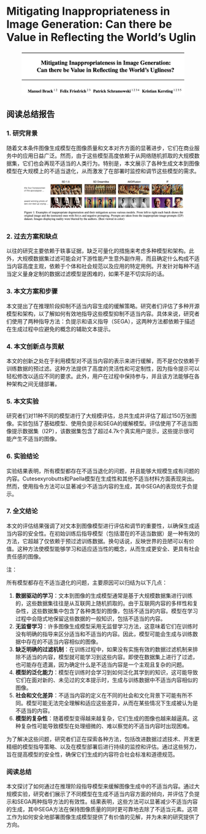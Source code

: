 # Mitigating Inappropriateness in Image Generation: Can there be Value in Reflecting the World’s Uglin

<figure><img src="../.gitbook/assets/image (4) (1) (1) (1) (1) (1) (1) (1).png" alt=""><figcaption></figcaption></figure>

## 阅读总结报告

### 1. 研究背景

随着文本条件图像生成模型在图像质量和文本对齐方面的显著进步，它们在商业服务中的应用日益广泛。然而，由于这些模型高度依赖于从网络随机抓取的大规模数据集，它们也会再现不适当的人类行为。特别是，本文展示了各种生成文本到图像模型在大规模上的不适当退化，从而激发了在部署时监控和调节这些模型的需求。

<figure><img src="../.gitbook/assets/image (5) (1) (1) (1) (1) (1) (1).png" alt=""><figcaption></figcaption></figure>

### 2. 过去方案和缺点

以往的研究主要依赖于轶事证据，缺乏可量化的措施来考虑多种模型和架构。此外，大规模数据集过滤可能会对下游性能产生意外副作用，而且确定什么构成不适当内容高度主观，依赖于个体和社会规范以及应用的特定用例。开发针对每种不适当定义量身定制的数据过滤模型是困难的，如果不是不切实际的话。

### 3. 本文方案和步骤

本文提出了在推理阶段抑制不适当内容生成的缓解策略。研究者们评估了多种开源模型和架构，以了解如何有效地指导这些模型抑制不适当内容。具体来说，研究者们使用了两种指导方法：负提示和语义指导（SEGA），这两种方法都依赖于描述在生成过程中应避免的概念的辅助文本提示。

### 4. 本文创新点与贡献

本文的创新之处在于利用模型对不适当内容的表示来进行缓解，而不是仅仅依赖于训练数据的预过滤。这种方法提供了高度的灵活性和可定制性，因为指令提示可以轻松修改以适应不同的要求。此外，用户在过程中保持参与，并且该方法能够在各种架构之间无缝部署。

### 5. 本文实验

研究者们对11种不同的模型进行了大规模评估，总共生成并评估了超过150万张图像。实验包括了基础模型、使用负提示和SEGA的缓解模型。评估使用了不适当图像提示数据集（I2P），该数据集包含了超过4.7k个真实用户提示，这些提示很可能产生不适当的图像。

### 6. 实验结论

实验结果表明，所有模型都存在不适当退化的问题，并且能够大规模生成有问题的内容。Cutesexyrobutts和Paella模型在生成性和其他不适当材料方面表现突出。然而，使用指令方法可以显著减少不适当内容的生成，其中SEGA的表现优于负提示。

### 7. 全文结论

本文的评估结果强调了对文本到图像模型进行评估和调节的重要性，以确保生成适当内容的安全性。在初始训练后指导模型（包括潜在的不适当数据）是一种有效的方法，它超越了仅依赖于预过滤训练数据。换句话说，反映世界的丑陋可以有价值。这种方法使模型能够学习和适应适当性的概念，从而生成更安全、更具有社会责任感的图像。



注：

所有模型都存在不适当退化的问题，主要原因可以归结为以下几点：

1. **数据驱动的学习**：文本到图像的生成模型通常是基于大规模数据集进行训练的，这些数据集往往是从互联网上随机抓取的。由于互联网内容的多样性和复杂性，这些数据集中包含了各种类型的图像，包括不适当的内容。模型在学习过程中会隐式地保留这些数据的一般知识，包括不适当的内容。
2. **无监督学习**：许多图像生成模型采用无监督学习方法，这意味着它们在训练时没有明确的指导来区分适当和不适当的内容。因此，模型可能会生成与训练数据中存在的不适当内容相似的图像。
3. **缺乏明确的过滤机制**：在训练过程中，如果没有实施有效的数据过滤机制来排除不适当的内容，模型就可能学习到这些内容。即使在数据集上进行了过滤，也可能存在遗漏，因为确定什么是不适当内容是一个主观且复杂的问题。
4. **模型的泛化能力**：模型在训练时会学习到如何泛化其学到的知识，这可能导致它们在面对新的、未见过的文本提示时，生成与训练数据中不适当内容相似的图像。
5. **社会和文化差异**：不适当内容的定义在不同的社会和文化背景下可能有所不同。模型可能无法完全理解和适应这些差异，从而在某些情况下生成被认为是不适当的内容。
6. **模型的复杂性**：随着模型变得越来越复杂，它们生成的图像也越来越逼真。这种复杂性可能导致模型在处理细微的、难以察觉的不适当内容时出现困难。

为了解决这些问题，研究者们正在探索各种方法，包括改进数据过滤技术、开发更精细的模型指导策略、以及在模型部署后进行持续的监控和评估。通过这些努力，旨在提高模型的安全性，确保它们生成的内容符合社会标准和道德规范。



### 阅读总结

本文探讨了如何通过在推理阶段指导模型来缓解图像生成中的不适当内容。通过大规模实验，研究者们展示了不同模型在生成不适当内容方面的倾向，并评估了负提示和SEGA两种指导方法的有效性。结果表明，这些方法可以显著减少不适当内容的生成，其中SEGA方法在保持图像质量的同时更可靠地去除了不适当元素。这项工作为如何安全地部署图像生成模型提供了有价值的见解，并为未来的研究提供了方向。
